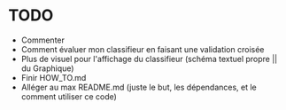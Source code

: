 # TODO

- Commenter
- Comment évaluer mon classifieur en faisant une validation croisée
- Plus de visuel pour l'affichage du classifieur (schéma textuel propre || du Graphique)
- Finir HOW_TO.md
- Alléger au max README.md (juste le but, les dépendances, et le comment utiliser ce code)
